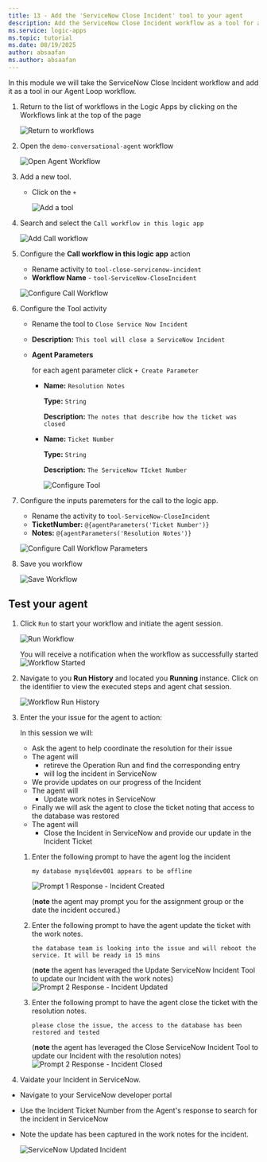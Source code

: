 ```yaml
---
title: 13 - Add the 'ServiceNow Close Incident' tool to your agent
description: Add the ServiceNow Close Incident workflow as a tool for automated closure with resolution notes.
ms.service: logic-apps
ms.topic: tutorial
ms.date: 08/19/2025
author: absaafan
ms.author: absaafan
---
```


In this module we will take the ServiceNow Close Incident workflow and add it as a tool in our Agent Loop workflow.

1. Return to the list of workflows in the Logic Apps by clicking on the Workflows link at the top of the page

    ![Return to workflows](./images/13_01_return_to_workflows.png "return to workflows")

1. Open the `demo-conversational-agent` workflow

    ![Open Agent Workflow](./images/13_02_open_agent_workflow.png "open agent workflow")

1. Add a new tool.
    - Click on the `+`

        ![Add a tool](./images/13_04_add_a_tool.png "add a tool")

1. Search and select the `Call workflow in this logic app`

    ![Add Call workflow](./images/13_05_add_action_call_workflow_in_this_logic_app.png "add call workflow")

1. Configure the **Call workflow in this logic app** action
    - Rename activity to `tool-close-servicenow-incident`
    - **Workflow Name** - `tool-ServiceNow-CloseIncident`

    ![Configure Call Workflow](./images/11_06_configure_call_workflow.png "configure call workflow")

1. Configure the Tool activity
    - Rename the tool to `Close Service Now Incident`
    - **Description:** `This tool will close a ServiceNow Incident`
    - **Agent Parameters**
        
        for each agent parameter click `+ Create Parameter` 
        - **Name:** `Resolution Notes`

          **Type:** `String`

          **Description:** `The notes that describe how the ticket was closed`

        - **Name:** `Ticket Number`

          **Type:** `String`

          **Description:** `The ServiceNow TIcket Number`


          ![Configure Tool](./images/13_07_configure_tool.png "configure tool")

1. Configure the inputs paremeters for the call to the logic app.
    - Rename the activity to `tool-ServiceNow-CloseIncident`
    - **TicketNumber:** `@{agentParameters('Ticket Number')}`
    - **Notes:** `@{agentParameters('Resolution Notes')}`

    ![Configure Call Workflow Parameters](./images/13_10_configure_call_workflow_parameters.png "configure call workflow parameters")

1. Save you workflow

    ![Save Workflow](./images/13_11_save_workflow.png "save workflow")

## Test your agent

1. Click `Run` to start your workflow and initiate the agent session.

    ![Run Workflow](./images/13_12_run_workflow.png "run workflow")

    You will receive a notification when the workflow as successfully started  
    ![Workflow Started](./images/13_13_workflow_started.png "workflow started")

1. Navigate to you **Run History** and located you **Running** instance. Click on the identifier to view the executed steps and agent chat session.

    ![Workflow Run History](./images/13_14_workflow_run_history.png "workflow run history")

1. Enter the your issue for the agent to action:

    In this session we will:
    - Ask the agent to help coordinate the resolution for their issue
    - The agent will 
        - retireve the Operation Run and find the corresponding entry
        - will log the incident in ServiceNow
    - We provide updates on our progress of the Incident
    - The agent will
        - Update work notes in ServiceNow
    - Finally we will ask the agent to close the ticket noting that access to the database was restored
    - The agent will
        - Close the Incident in ServiceNow and provide our update in the Incident Ticket
    
    1.  Enter the following prompt to have the agent log the incident
        ```
        my database mysqldev001 appears to be offline  
        ```
      
        ![Prompt 1 Response - Incident Created](./images/13_12_prompt_response_incident_created.png "prompt 1 response incident created")

        (**note** the agent may prompt you for the assignment group or the date the incident occured.)
   
    1. Enter the following prompt to have the agent update the ticket with the work notes.
        ```
        the database team is looking into the issue and will reboot the service. It will be ready in 15 mins
        ```
        (**note** the agent has leveraged the Update ServiceNow Incident Tool to update our Incident with the work notes) 
        ![Prompt 2 Response - Incident Updated](./images/13_13_prompt_response_incident_updated.png "prompt 2 incident updated")

    1. Enter the following prompt to have the agent close the ticket with the resolution notes.

        ```
        please close the issue, the access to the database has been restored and tested
        ```
        (**note** the agent has leveraged the Close ServiceNow Incident Tool to update our Incident with the resolution notes) 
        ![Prompt 2 Response - Incident Closed](./images/13_14_prompt_response_incident_closed.png "prompt 2 incident closed")


1. Vaidate your Incident in ServiceNow.
  - Navigate to your ServiceNow developer portal
  - Use the Incident Ticket Number from the Agent's response to search for the incident in ServiceNow
   - Note the update has been captured in the work notes for the incident.

        ![ServiceNow Updated Incident](./images/13_14_servicenow_updated_incident.png "servicenow updated incident")


   
